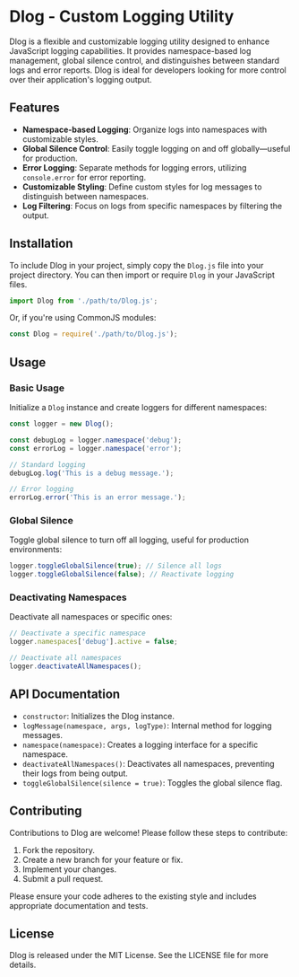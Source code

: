 # Dlog - Custom Logging Utility

Dlog is a flexible and customizable logging utility designed to enhance JavaScript logging capabilities. It provides namespace-based log management, global silence control, and distinguishes between standard logs and error reports. Dlog is ideal for developers looking for more control over their application's logging output.

## Features

- **Namespace-based Logging**: Organize logs into namespaces with customizable styles.
- **Global Silence Control**: Easily toggle logging on and off globally—useful for production.
- **Error Logging**: Separate methods for logging errors, utilizing `console.error` for error reporting.
- **Customizable Styling**: Define custom styles for log messages to distinguish between namespaces.
- **Log Filtering**: Focus on logs from specific namespaces by filtering the output.

## Installation

To include Dlog in your project, simply copy the `Dlog.js` file into your project directory. You can then import or require `Dlog` in your JavaScript files.

```javascript
import Dlog from './path/to/Dlog.js';
```

Or, if you're using CommonJS modules:

```javascript
const Dlog = require('./path/to/Dlog.js');
```

## Usage

### Basic Usage

Initialize a `Dlog` instance and create loggers for different namespaces:

```javascript
const logger = new Dlog();

const debugLog = logger.namespace('debug');
const errorLog = logger.namespace('error');

// Standard logging
debugLog.log('This is a debug message.');

// Error logging
errorLog.error('This is an error message.');
```

### Global Silence

Toggle global silence to turn off all logging, useful for production environments:

```javascript
logger.toggleGlobalSilence(true); // Silence all logs
logger.toggleGlobalSilence(false); // Reactivate logging
```

### Deactivating Namespaces

Deactivate all namespaces or specific ones:

```javascript
// Deactivate a specific namespace
logger.namespaces['debug'].active = false;

// Deactivate all namespaces
logger.deactivateAllNamespaces();
```

## API Documentation

- `constructor`: Initializes the Dlog instance.
- `logMessage(namespace, args, logType)`: Internal method for logging messages.
- `namespace(namespace)`: Creates a logging interface for a specific namespace.
- `deactivateAllNamespaces()`: Deactivates all namespaces, preventing their logs from being output.
- `toggleGlobalSilence(silence = true)`: Toggles the global silence flag.

## Contributing

Contributions to Dlog are welcome! Please follow these steps to contribute:

1. Fork the repository.
2. Create a new branch for your feature or fix.
3. Implement your changes.
4. Submit a pull request.

Please ensure your code adheres to the existing style and includes appropriate documentation and tests.

## License

Dlog is released under the MIT License. See the LICENSE file for more details.
